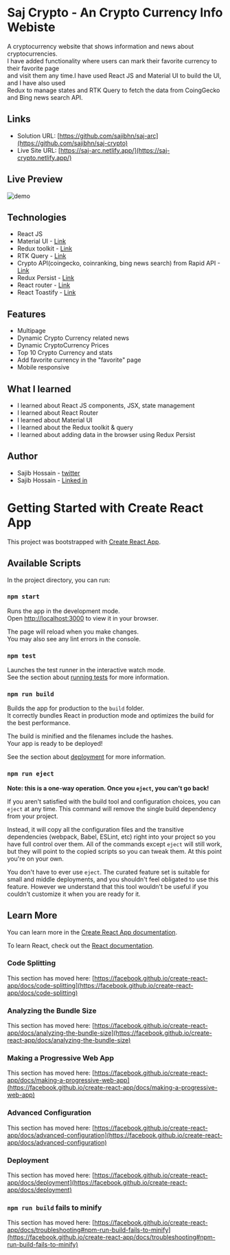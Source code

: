 # Saj Crypto - An Crypto Currency Info Webiste

A cryptocurrency website that shows information and news about cryptocurrencies. <br>
I have added functionality where users can mark their favorite currency to their favorite page  <br>
and visit them any time.I have used React JS and Material UI to build the UI, and I have also used  <br>
Redux to manage states and RTK Query to fetch the data from CoingGecko and Bing news search API.


## Links

- Solution URL: [https://github.com/sajibhn/saj-arc](https://github.com/sajibhn/saj-crypto)
- Live Site URL: [https://saj-arc.netlify.app/](https://saj-crypto.netlify.app/)

## Live Preview

![demo](demo/demo.gif)

## Technologies

- React JS
- Material UI - [Link](https://mui.com/)
- Redux toolkit - [Link](https://redux-toolkit.js.org/)
- RTK Query - [Link](https://redux-toolkit.js.org/)
- Crypto API(coingecko, coinranking, bing news search) from Rapid API - [Link](https://rapidapi.com/)
- Redux Persist - [Link](https://www.npmjs.com/package/redux-persist)
- React router - [Link](https://reactrouter.com/docs/en/v6/getting-started/installation)
- React Toastify - [Link](https://www.npmjs.com/package/react-toastify)

## Features

- Multipage
- Dynamic Crypto Currency related news
- Dynamic CryptoCurrency Prices
- Top 10 Crypto Currency and stats
- Add favorite currency in the "favorite" page
- Mobile responsive

## What I learned

- I learned about React JS components, JSX, state management
- I learned about React Router
- I learned about Material UI
- I learned about the Redux toolkit & query
- I learned about adding data in the browser using Redux Persist

## Author

- Sajib Hossain - [twitter](https://twitter.com/sajib_hsn)
- Sajib Hossain - [Linked in](https://www.linkedin.com/in/sajib-hossain-17929b225/)

# Getting Started with Create React App

This project was bootstrapped with [Create React App](https://github.com/facebook/create-react-app).

## Available Scripts

In the project directory, you can run:

### `npm start`

Runs the app in the development mode.\
Open [http://localhost:3000](http://localhost:3000) to view it in your browser.

The page will reload when you make changes.\
You may also see any lint errors in the console.

### `npm test`

Launches the test runner in the interactive watch mode.\
See the section about [running tests](https://facebook.github.io/create-react-app/docs/running-tests) for more information.

### `npm run build`

Builds the app for production to the `build` folder.\
It correctly bundles React in production mode and optimizes the build for the best performance.

The build is minified and the filenames include the hashes.\
Your app is ready to be deployed!

See the section about [deployment](https://facebook.github.io/create-react-app/docs/deployment) for more information.

### `npm run eject`

**Note: this is a one-way operation. Once you `eject`, you can't go back!**

If you aren't satisfied with the build tool and configuration choices, you can `eject` at any time. This command will remove the single build dependency from your project.

Instead, it will copy all the configuration files and the transitive dependencies (webpack, Babel, ESLint, etc) right into your project so you have full control over them. All of the commands except `eject` will still work, but they will point to the copied scripts so you can tweak them. At this point you're on your own.

You don't have to ever use `eject`. The curated feature set is suitable for small and middle deployments, and you shouldn't feel obligated to use this feature. However we understand that this tool wouldn't be useful if you couldn't customize it when you are ready for it.

## Learn More

You can learn more in the [Create React App documentation](https://facebook.github.io/create-react-app/docs/getting-started).

To learn React, check out the [React documentation](https://reactjs.org/).

### Code Splitting

This section has moved here: [https://facebook.github.io/create-react-app/docs/code-splitting](https://facebook.github.io/create-react-app/docs/code-splitting)

### Analyzing the Bundle Size

This section has moved here: [https://facebook.github.io/create-react-app/docs/analyzing-the-bundle-size](https://facebook.github.io/create-react-app/docs/analyzing-the-bundle-size)

### Making a Progressive Web App

This section has moved here: [https://facebook.github.io/create-react-app/docs/making-a-progressive-web-app](https://facebook.github.io/create-react-app/docs/making-a-progressive-web-app)

### Advanced Configuration

This section has moved here: [https://facebook.github.io/create-react-app/docs/advanced-configuration](https://facebook.github.io/create-react-app/docs/advanced-configuration)

### Deployment

This section has moved here: [https://facebook.github.io/create-react-app/docs/deployment](https://facebook.github.io/create-react-app/docs/deployment)

### `npm run build` fails to minify

This section has moved here: [https://facebook.github.io/create-react-app/docs/troubleshooting#npm-run-build-fails-to-minify](https://facebook.github.io/create-react-app/docs/troubleshooting#npm-run-build-fails-to-minify)
